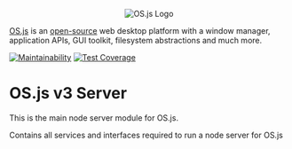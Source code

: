 <p align="center">
  <img alt="OS.js Logo" src="https://raw.githubusercontent.com/os-js/gfx/master/logo-big.png" />
</p>

[OS.js](https://www.os-js.org/) is an [open-source](https://raw.githubusercontent.com/os-js/OS.js/master/LICENSE) web desktop platform with a window manager, application APIs, GUI toolkit, filesystem abstractions and much more.

[![Maintainability](https://api.codeclimate.com/v1/badges/b2e4c52db03e57b4ad76/maintainability)](https://codeclimate.com/github/os-js/osjs-server/maintainability)
[![Test Coverage](https://api.codeclimate.com/v1/badges/b2e4c52db03e57b4ad76/test_coverage)](https://codeclimate.com/github/os-js/osjs-server/test_coverage)
# OS.js v3 Server

This is the main node server module for OS.js.

Contains all services and interfaces required to run a node server for OS.js
